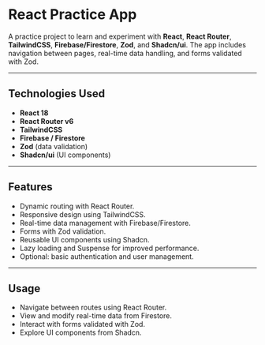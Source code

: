 # React Practice App

A practice project to learn and experiment with **React**, **React Router**, **TailwindCSS**, **Firebase/Firestore**, **Zod**, and **Shadcn/ui**. The app includes navigation between pages, real-time data handling, and forms validated with Zod.

---

## Technologies Used

- **React 18**  
- **React Router v6**  
- **TailwindCSS**  
- **Firebase / Firestore**  
- **Zod** (data validation)  
- **Shadcn/ui** (UI components)  

---

## Features

- Dynamic routing with React Router.
- Responsive design using TailwindCSS.
- Real-time data management with Firebase/Firestore.
- Forms with Zod validation.
- Reusable UI components using Shadcn.
- Lazy loading and Suspense for improved performance.
- Optional: basic authentication and user management.

---
## Usage

- Navigate between routes using React Router.
- View and modify real-time data from Firestore.
- Interact with forms validated with Zod.
- Explore UI components from Shadcn.
